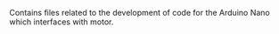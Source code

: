 Contains files related to the development of code for the Arduino Nano which interfaces with motor.

